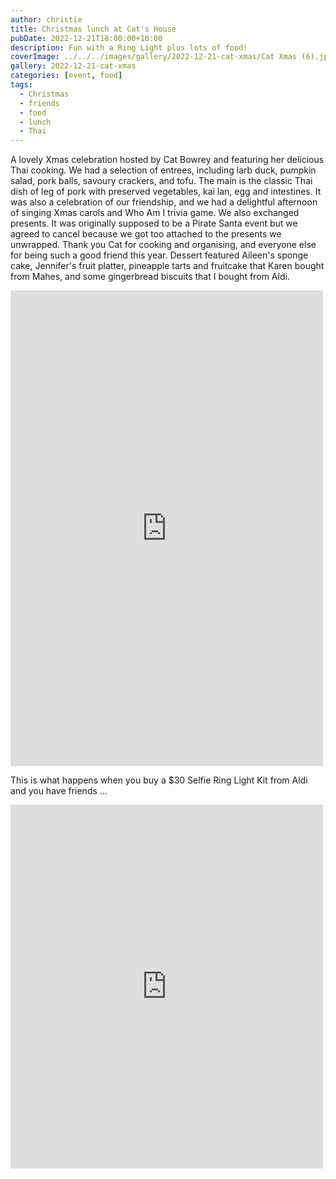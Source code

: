 ```yaml
---
author: christie
title: Christmas lunch at Cat's House
pubDate: 2022-12-21T18:00:00+10:00
description: Fun with a Ring Light plus lots of food!
coverImage: ../../../images/gallery/2022-12-21-cat-xmas/Cat Xmas (6).jpeg
gallery: 2022-12-21-cat-xmas
categories: [event, food]
tags:
  - Christmas
  - friends
  - food
  - lunch
  - Thai
---
```


A lovely Xmas celebration hosted by Cat Bowrey and featuring her delicious Thai cooking. We had a selection of entrees, including larb duck, pumpkin salad, pork balls, savoury crackers, and tofu. The main is the classic Thai dish of leg of pork with preserved vegetables, kai lan, egg and intestines. It was also a celebration of our friendship, and we had a delightful afternoon of singing Xmas carols and Who Am I trivia game. We also exchanged presents. It was originally supposed to be a Pirate Santa event but we agreed to cancel because we got too attached to the presents we unwrapped. Thank you Cat for cooking and organising, and everyone else for being such a good friend this year. Dessert featured Aileen's sponge cake, Jennifer's fruit platter, pineapple tarts and fruitcake that Karen bought from Mahes, and some gingerbread biscuits that I bought from Aldi.

<iframe src="https://www.facebook.com/plugins/post.php?href=https%3A%2F%2Fwww.facebook.com%2Fchris1.tham%2Fposts%2Fpfbid0gj1HiQNr9LPCFXxJJ4q4VBysdmAE5tPxjdr8ZwmMYAYo6JfYv9RZzos4AaX9UX3Xl&show_text=true&width=500" width="500" height="761" style="border:none;overflow:hidden" scrolling="no" frameborder="0" allowfullscreen="true" allow="autoplay; clipboard-write; encrypted-media; picture-in-picture; web-share"></iframe>

This is what happens when you buy a $30 Selfie Ring Light Kit from Aldi and you have friends ...

<iframe src="https://www.facebook.com/plugins/post.php?href=https%3A%2F%2Fwww.facebook.com%2Fchris1.tham%2Fposts%2Fpfbid0npX5Hg6R7fvLgVBSt4rPDb5Qz1U52y7HqG2qScZwoqqpFqAZji8NacREpRnALcRRl&show_text=true&width=500" width="500" height="582" style="border:none;overflow:hidden" scrolling="no" frameborder="0" allowfullscreen="true" allow="autoplay; clipboard-write; encrypted-media; picture-in-picture; web-share"></iframe>
